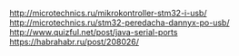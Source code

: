 http://microtechnics.ru/mikrokontroller-stm32-i-usb/ <br />
http://microtechnics.ru/stm32-peredacha-dannyx-po-usb/ <br />
http://www.quizful.net/post/java-serial-ports <br />
https://habrahabr.ru/post/208026/ <br />


